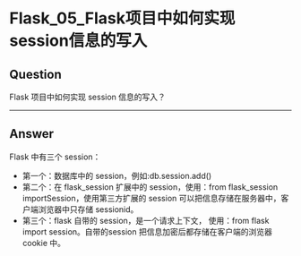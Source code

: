 # Flask_05_Flask项目中如何实现session信息的写入


## Question
Flask 项目中如何实现 session 信息的写入？

----

## Answer
Flask 中有三个 session：
- 第一个：数据库中的 session，例如:db.session.add()
- 第二个：在 flask_session 扩展中的 session，使用：from flask_session importSession，使用第三方扩展的 session 可以把信息存储在服务器中，客户端浏览器中只存储 sessionid。
- 第三个：flask 自带的 session，是一个请求上下文， 使用：from flask import session。自带的session 把信息加密后都存储在客户端的浏览器 cookie 中。